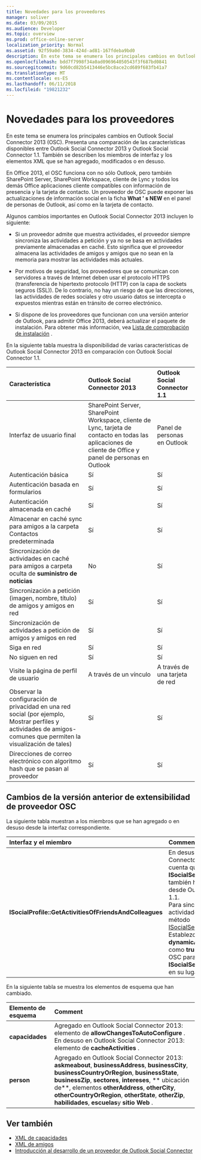 ```yaml
---
title: Novedades para los proveedores
manager: soliver
ms.date: 03/09/2015
ms.audience: Developer
ms.topic: overview
ms.prod: office-online-server
localization_priority: Normal
ms.assetid: 92f59a0d-3834-424d-ad81-167fdeba9bd0
description: En este tema se enumera los principales cambios en Outlook Social Connector 2013 (OSC). Presenta una comparación de las características disponibles entre Outlook Social Connector 2013 y Outlook Social Connector 1.1.
ms.openlocfilehash: bdd7f7998f34a0ad096964050543f3f687bd0841
ms.sourcegitcommit: 9d60cd82b5413446e5bc8ace2cd689f683fb41a7
ms.translationtype: MT
ms.contentlocale: es-ES
ms.lasthandoff: 06/11/2018
ms.locfileid: "19821232"
---
```

# <a name="whats-new-for-providers"></a>Novedades para los proveedores

En este tema se enumera los principales cambios en Outlook Social Connector 2013 (OSC). Presenta una comparación de las características disponibles entre Outlook Social Connector 2013 y Outlook Social Connector 1.1. También se describen los miembros de interfaz y los elementos XML que se han agregado, modificados o en desuso. 
  
En Office 2013, el OSC funciona con no sólo Outlook, pero también SharePoint Server, SharePoint Workspace, cliente de Lync y todos los demás Office aplicaciones cliente compatibles con información de presencia y la tarjeta de contacto. Un proveedor de OSC puede exponer las actualizaciones de información social en la ficha **What ' s NEW** en el panel de personas de Outlook, así como en la tarjeta de contacto. 
  
Algunos cambios importantes en Outlook Social Connector 2013 incluyen lo siguiente: 
  
- Si un proveedor admite que muestra actividades, el proveedor siempre sincroniza las actividades a petición y ya no se basa en actividades previamente almacenadas en caché. Esto significa que el proveedor almacena las actividades de amigos y amigos que no sean en la memoria para mostrar las actividades más actuales.
    
- Por motivos de seguridad, los proveedores que se comunican con servidores a través de Internet deben usar el protocolo HTTPS (transferencia de hipertexto protocolo (HTTP) con la capa de sockets seguros (SSL)). De lo contrario, no hay un riesgo de que las direcciones, las actividades de redes sociales y otro usuario datos se intercepta o expuestos mientras están en tránsito de correo electrónico.
    
- Si dispone de los proveedores que funcionan con una versión anterior de Outlook, para admitir Office 2013, deberá actualizar el paquete de instalación. Para obtener más información, vea [Lista de comprobación de instalación](installation-checklist.md) . 
    
En la siguiente tabla muestra la disponibilidad de varias características de Outlook Social Connector 2013 en comparación con Outlook Social Connector 1.1.
  
|**Característica**|**Outlook Social Connector 2013**|**Outlook Social Connector 1.1**|
|:-----|:-----|:-----|
|Interfaz de usuario final  <br/> |SharePoint Server, SharePoint Workspace, cliente de Lync, tarjeta de contacto en todas las aplicaciones de cliente de Office y panel de personas en Outlook  <br/> |Panel de personas en Outlook  <br/> |
|Autenticación básica  <br/> |Sí  <br/> |Sí  <br/> |
|Autenticación basada en formularios  <br/> |Sí  <br/> |Sí  <br/> |
|Autenticación almacenada en caché  <br/> |Sí  <br/> |Sí  <br/> |
|Almacenar en caché sync para amigos a la carpeta Contactos predeterminada  <br/> |Sí  <br/> |Sí  <br/> |
|Sincronización de actividades en caché para amigos a carpeta oculta de **suministro de noticias**  <br/> |No  <br/> |Sí  <br/> |
|Sincronización a petición (imagen, nombre, título) de amigos y amigos en red  <br/> |Sí  <br/> |Sí  <br/> |
|Sincronización de actividades a petición de amigos y amigos en red  <br/> |Sí  <br/> |Sí  <br/> |
|Siga en red  <br/> |Sí  <br/> |Sí  <br/> |
|No siguen en red  <br/> |Sí  <br/> |Sí  <br/> |
|Visite la página de perfil de usuario  <br/> |A través de un vínculo  <br/> |A través de una tarjeta de red  <br/> |
|Observar la configuración de privacidad en una red social (por ejemplo, Mostrar perfiles y actividades de amigos-comunes que permiten la visualización de tales)  <br/> |Sí  <br/> |Sí  <br/> |
|Direcciones de correo electrónico con algoritmo hash que se pasan al proveedor  <br/> |Sí  <br/> |Sí  <br/> |

<a name="OlSocialConnector_Changes"> </a>

## <a name="changes-from-the-previous-version-of-osc-provider-extensibility"></a>Cambios de la versión anterior de extensibilidad de proveedor OSC

La siguiente tabla muestran a los miembros que se han agregado o en desuso desde la interfaz correspondiente.
  
|**Interfaz y el miembro**|**Comment**|
|:-----|:-----|
|**ISocialProfile::GetActivitiesOfFriendsAndColleagues** <br/> |En desuso en Outlook Social Connector 2013. Tenga en cuenta que **ISocialSession::GetActivities** también ha quedado obsoleto desde Outlook Social Connector 1.1.  <br/> Para sincronizar las fuentes de actividades, debe implementar el método [ISocialSession2::GetActivitiesEx](isocialsession2-getactivitiesex.md) . Establezca **dynamicActivitiesLookupEx** como **true**, que se le pedirá el OSC para llamar a **ISocialSession2::GetActivitiesEx** en su lugar.  <br/> |
   
En la siguiente tabla se muestra los elementos de esquema que han cambiado.
  
|**Elemento de esquema**|**Comment**|
|:-----|:-----|
|**capacidades** <br/> |Agregado en Outlook Social Connector 2013: elemento de **allowChangesToAutoConfigure** .  <br/> En desuso en Outlook Social Connector 2013: elemento de **cacheActivities** .  <br/> |
|**person** <br/> |Agregado en Outlook Social Connector 2013: **askmeabout**, **businessAddress**, **businessCity**, **businessCountryOrRegion**, **businessState**, **businessZip**, **sectores**, **intereses**, ** ubicación de**, elementos **otherAddress**, **otherCity**, **otherCountryOrRegion**, **otherState**, **otherZip**, **habilidades**, **escuelas**y **sitio Web** .  <br/> |
   
## <a name="see-also"></a>Ver también

- [XML de capacidades](xml-for-capabilities.md)
- [XML de amigos](xml-for-friends.md)
- [Introducción al desarrollo de un proveedor de Outlook Social Connector](getting-started-with-developing-an-outlook-social-connector-provider.md)

